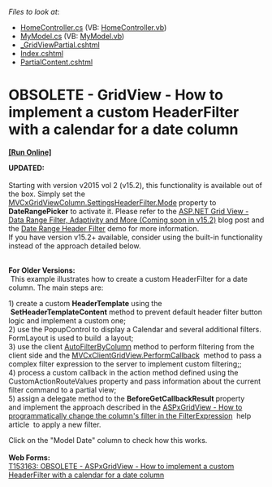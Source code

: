 <!-- default file list -->
*Files to look at*:

* [HomeController.cs](./CS/T146465/Controllers/HomeController.cs) (VB: [HomeController.vb](./VB/T146465/Controllers/HomeController.vb))
* [MyModel.cs](./CS/T146465/Models/MyModel.cs) (VB: [MyModel.vb](./VB/T146465/Models/MyModel.vb))
* [_GridViewPartial.cshtml](./CS/T146465/Views/Home/_GridViewPartial.cshtml)
* [Index.cshtml](./CS/T146465/Views/Home/Index.cshtml)
* [PartialContent.cshtml](./CS/T146465/Views/Home/PartialContent.cshtml)
<!-- default file list end -->
# OBSOLETE - GridView - How to implement a custom HeaderFilter with a calendar for a date column
<!-- run online -->
**[[Run Online]](https://codecentral.devexpress.com/t152511)**
<!-- run online end -->


<p><strong>UPDATED:</strong><br><br>Starting with version v2015 vol 2 (v15.2), this functionality is available out of the box. Simply set the <a href="https://documentation.devexpress.com/#AspNet/DevExpressWebGridViewDataColumnHeaderFilterSettings_Modetopic">MVCxGridViewColumn.SettingsHeaderFilter.Mode</a> property to <strong>DateRangePicker</strong> to activate it. Please refer to the <a href="https://community.devexpress.com/blogs/aspnet/archive/2015/11/10/asp-net-grid-view-data-range-filter-adaptivity-and-more-coming-soon-in-v15-2.aspx">ASP.NET Grid View - Data Range Filter, Adaptivity and More (Coming soon in v15.2)</a> blog post and the <a href="http://demos.devexpress.com/MVCxGridViewDemos/Filtering/DateRangeHeaderFilter">Date Range Header Filter</a> demo for more information.<br>If you have version v15.2+ available, consider using the built-in functionality instead of the approach detailed below.</p>
<p><br><strong>For Older Versions: </strong><br> This example illustrates how to create a custom HeaderFilter for a date column. The main steps are: </p>
<p>1) create a custom <strong>HeaderTemplate</strong> using the  <strong>SetHeaderTemplateContent</strong> method to prevent default header filter button logic and implement a custom one;<br>2) use the PopupControl to display a Calendar and several additional filters. FormLayout is used to build  a layout;<br>3) use the client <a href="https://documentation.devexpress.com/AspNet/DevExpressWebASPxGridViewScriptsASPxClientGridView_AutoFilterByColumntopic.aspx">AutoFilterByColumn</a> method to perform filtering from the client side and the <a href="https://documentation.devexpress.com/#AspNet/DevExpressWebMVCScriptsMVCxClientGridView_PerformCallbacktopic3863">MVCxClientGridView.PerformCallback</a>  method to pass a complex filter expression to the server to implement custom filtering;;<br>4) process a custom callback in the action method defined using the CustomActionRouteValues property and pass information about the current filter command to a partial view;<br>5) assign a delegate method to the <strong>BeforeGetCallbackResult </strong>property and implement the approach described in the <a href="http://www.devexpress.com/Support/Center/Question/Details/KA18784">ASPxGridView - How to programmatically change the column's filter in the FilterExpression</a>  help article  to apply a new filter.</p>
<p>Click on the "Model Date" column to check how this works.<br><br><strong>Web Forms:<br></strong><a href="https://www.devexpress.com/Support/Center/p/T153163">T153163: OBSOLETE - ASPxGridView - How to implement a custom HeaderFilter with a calendar for a date column </a></p>

<br/>


